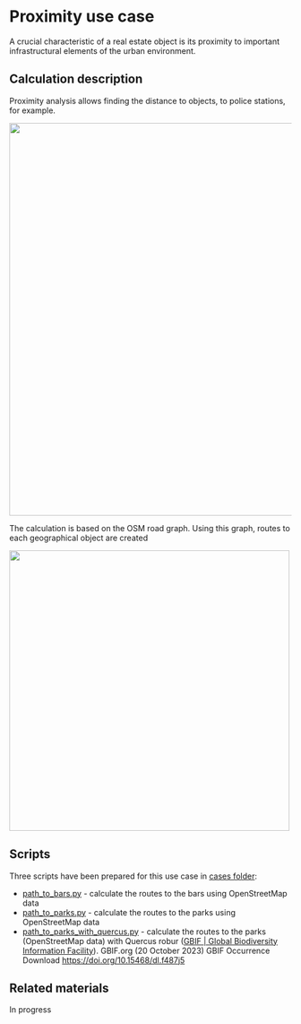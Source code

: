 # Proximity use case

A crucial characteristic of a real estate object is its proximity to important infrastructural elements 
of the urban environment.

## Calculation description

Proximity analysis allows finding the distance to objects, to police stations, for example.

<img src="https://raw.githubusercontent.com/wiredhut/estaty/main/docs/media/proximity_preview_spb.png" width="700"/>

The calculation is based on the OSM road graph. Using this graph, routes to each geographical object are created

<img src="https://raw.githubusercontent.com/wiredhut/estaty/main/docs/media/spb_graph.png" width="500"/>

## Scripts 

Three scripts have been prepared for this use case in [cases folder](https://github.com/wiredhut/estaty/tree/main/cases/proximity):

- [path_to_bars.py](https://github.com/wiredhut/estaty/blob/main/cases/proximity/path_to_bars.py) - calculate the routes to the bars using OpenStreetMap data
- [path_to_parks.py](https://github.com/wiredhut/estaty/blob/main/cases/proximity/path_to_parks.py) - calculate the routes to the parks using OpenStreetMap data
- [path_to_parks_with_quercus.py](https://github.com/wiredhut/estaty/blob/main/cases/proximity/path_to_parks_with_quercus.py) - calculate the routes to the parks (OpenStreetMap data) 
    with Quercus robur ([GBIF | Global Biodiversity Information Facility](https://www.gbif.org/)). GBIF.org (20 October 2023) GBIF Occurrence Download https://doi.org/10.15468/dl.f487j5


## Related materials

In progress
